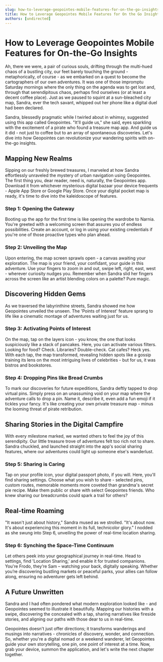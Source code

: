 ```yaml
---
slug: how-to-leverage-geopointes-mobile-features-for-on-the-go-insights
title: How to Leverage Geopointes Mobile Features for On the Go Insights
authors: [undirected]
---
```



# How to Leverage Geopointes Mobile Features for On-the-Go Insights

Ah, there we were, a pair of curious souls, drifting through the multi-hued chaos of a bustling city, our feet barely touching the ground - metaphorically, of course - as we embarked on a quest to become the cartographers of our own adventures. It was one of those impromptu Saturday mornings where the only thing on the agenda was to get lost and, through that serendipitous chaos, perhaps find ourselves (or at least a decent coffee place). Just as we paused to squint at a sun-bleached city map, Sandra, ever the tech savant, whipped out her phone like a digital duel had been declared.

Sandra, blessedly pragmatic while I twirled about in whimsy, suggested using this app called Geopointes. "It'll guide us," she said, eyes sparkling with the excitement of a pirate who found a treasure map app. And guide us it did - not just to coffee but to an array of spontaneous discoveries. Let's dive into how Geopointes can revolutionize your wandering spirits with on-the-go insights.

## Mapping New Realms

Sipping on our freshly brewed treasures, I marveled at how Sandra effortlessly unraveled the mystery of urban navigation using Geopointes. The first thing you, dear reader, need is, naturally, the Geopointes app. Download it from whichever mysterious digital bazaar your device frequents - Apple App Store or Google Play Store. Once your digital pocket map is ready, it's time to dive into the kaleidoscope of features.

### Step 1: Opening the Gateway

Booting up the app for the first time is like opening the wardrobe to Narnia. You're greeted with a welcoming screen that assures you of endless possibilities. Create an account, or log in using your existing credentials if you're one of those proactive types who plan ahead.

### Step 2: Unveiling the Map

Upon entering, the map screen sprawls open - a canvas awaiting your exploration. The map is your friend, your confidant, your guide in this adventure. Use your fingers to zoom in and out, swipe left, right, east, west - wherever curiosity nudges you. Remember when Sandra slid her fingers across the screen like an artist blending colors on a palette? Pure magic. 

## Discovering Hidden Gems

As we traversed the labyrinthine streets, Sandra showed me how Geopointes unveiled the unseen. The 'Points of Interest' feature sprang to life like a cinematic montage of adventures waiting just for us. 

### Step 3: Activating Points of Interest

On the map, tap on the layers icon - you know, the one that looks suspiciously like a stack of pancakes. Here, you can activate various filters. Looking for food? Check. Libraries? Double-check. Cat cafes? Heck yes. With each tap, the map transformed, revealing hidden spots like a gossip training its lens on the most intriguing lives of celebrities - but for us, it was bistros and bookstores.

### Step 4: Dropping Pins like Bread Crumbs

To mark our discoveries for future expeditions, Sandra deftly tapped to drop virtual pins. Simply press on an unassuming void on your map where the adventure calls to drop a pin. Name it, describe it, even add a fun emoji if it tickles your fancy. It's like creating your own private treasure map - minus the looming threat of pirate retribution.

## Sharing Stories in the Digital Campfire

With every milestone marked, we wanted others to feel the joy of this serendipity. Our little treasure trove of adventures felt too rich not to share. Sandra chuckled, and launched straight into the app's social sharing features, where our adventures could light up someone else's wanderlust.

### Step 5: Sharing is Caring

Tap on your profile icon, your digital passport photo, if you will. Here, you'll find sharing settings. Choose what you wish to share - selected pins, custom routes, memorable moments more coveted than grandma's secret pie recipe. Make them public or share with select Geopointes friends. Who knew sharing our breadcrumbs could spark a trail for others?

## Real-time Roaming

"It wasn't just about history," Sandra mused as we strolled. "It's about now. It's about experiencing this moment in its full, technicolor glory." I nodded as she swung into Step 6, unveiling the power of real-time location sharing.

### Step 6: Synching the Space-Time Continuum

Let others peek into your geographical journey in real-time. Head to settings, find 'Location Sharing,' and enable it for trusted companions. You're Frodo, they’re Sam – watching your back, digitally speaking. Whether you’re discovering bustling markets or peaceful parks, your allies can follow along, ensuring no adventurer gets left behind.

## A Future Unwritten

Sandra and I had often pondered what modern exploration looked like - and Geopointes seemed to illustrate it beautifully. Mapping our histories with a swipe, discovering the concealed with a tap, sharing narratives like fireside stories, and aligning our paths with those dear to us in real-time. 

Geopointes doesn't just offer directions; it transforms wanderings and musings into narratives - chronicles of discovery, wonder, and connection. So, whether you're a digital nomad or a weekend wanderer, let Geopointes guide your own storytelling, one pin, one point of interest at a time. Now, grab your device, summon the application, and let's write the next chapter together.